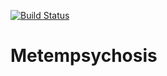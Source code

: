 [![Build Status](https://travis-ci.org/simon300000/Metempsychosis.svg?branch=master)](https://travis-ci.org/simon300000/Metempsychosis)
# Metempsychosis
